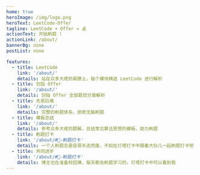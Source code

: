 ```yaml
---
home: true
heroImage: /img/logo.png
heroText: LeetCode-Offer
tagline: LeetCode + Offer = 💰
actionText: 开始刷题 !
actionLink: /about/
bannerBg: none
postList: none

features: 
  - title: LeetCode
    link: '/about/'
    details: 站在众多大佬的肩膀上，每个模块精选 LeetCode 进行解析
  - title: 剑指 Offer
    link: '/about/'
    details: 剑指 Offer 全部题目分类解析
  - title: 先易后难
    link: '/about/'
    details: 完整的刷题体系，拒绝无脑刷题
  - title: 模板总结
    link: '/about/'
    details: 参考众多大佬的题解，总结常见算法思想的模板，助力刷题
  - title: 刷题打卡
    link: '/about/#🍭-刷题打卡'
    details: 一个人刷题总是容易半途而废，不如在灯塔打卡中跟着大伙儿一起刷题打卡吧
  - title: 共同进步
    link: '/about/#🍭-刷题打卡'
    details: 博主也在准备校招噢，每天都会刷题学习的，灯塔打卡中可以看到我
---
```



